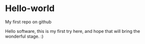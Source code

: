 # Hello-world
My first repo on github

Hello software, this is my first try here, 
and hope that will bring the wonderful stage. 
:)
